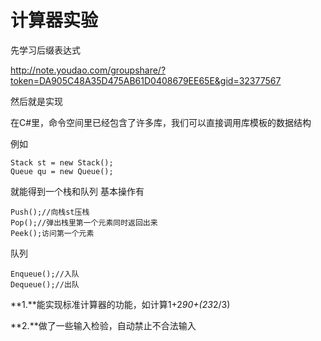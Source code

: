 # 计算器实验

先学习后缀表达式

http://note.youdao.com/groupshare/?token=DA905C48A35D475AB61D0408679EE65E&gid=32377567

然后就是实现

在C#里，命令空间里已经包含了许多库，我们可以直接调用库模板的数据结构

例如
```
Stack st = new Stack();
Queue qu = new Queue();
```

就能得到一个栈和队列
基本操作有

```
Push();//向栈st压栈
Pop();//弹出栈里第一个元素同时返回出来
Peek();访问第一个元素
```
队列

```
Enqueue();//入队
Dequeue();//出队
```


**1.**能实现标准计算器的功能，如计算1+2*90+(23*2/3)


**2.**做了一些输入检验，自动禁止不合法输入
